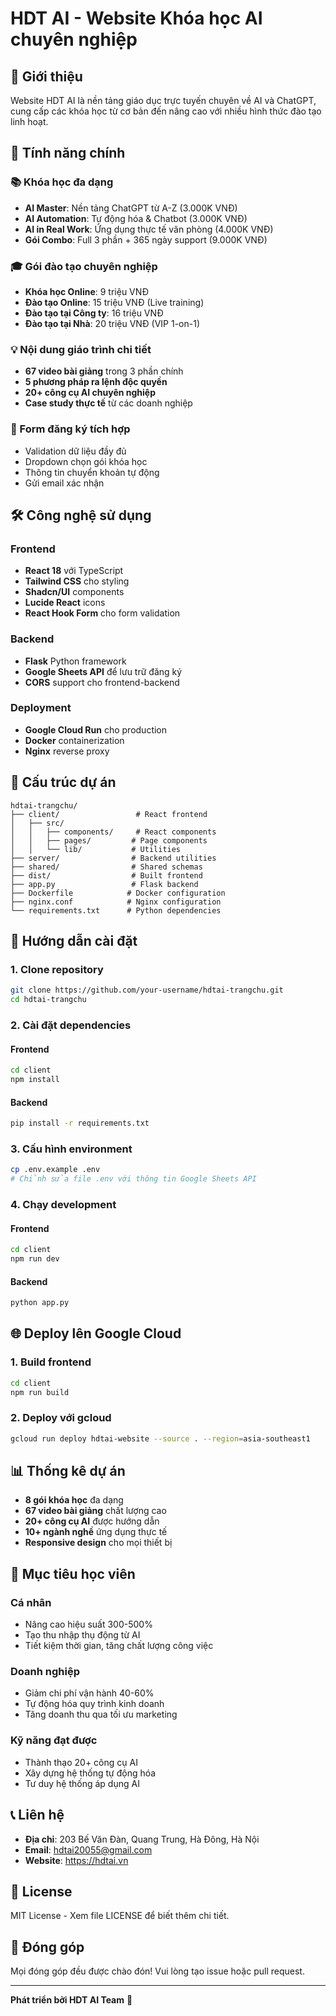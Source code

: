 # HDT AI - Website Khóa học AI chuyên nghiệp

## 🎯 Giới thiệu

Website HDT AI là nền tảng giáo dục trực tuyến chuyên về AI và ChatGPT, cung cấp các khóa học từ cơ bản đến nâng cao với nhiều hình thức đào tạo linh hoạt.

## 🌟 Tính năng chính

### 📚 Khóa học đa dạng
- **AI Master**: Nền tảng ChatGPT từ A-Z (3.000K VNĐ)
- **AI Automation**: Tự động hóa & Chatbot (3.000K VNĐ)  
- **AI in Real Work**: Ứng dụng thực tế văn phòng (4.000K VNĐ)
- **Gói Combo**: Full 3 phần + 365 ngày support (9.000K VNĐ)

### 🎓 Gói đào tạo chuyên nghiệp
- **Khóa học Online**: 9 triệu VNĐ
- **Đào tạo Online**: 15 triệu VNĐ (Live training)
- **Đào tạo tại Công ty**: 16 triệu VNĐ
- **Đào tạo tại Nhà**: 20 triệu VNĐ (VIP 1-on-1)

### 💡 Nội dung giáo trình chi tiết
- **67 video bài giảng** trong 3 phần chính
- **5 phương pháp ra lệnh độc quyền**
- **20+ công cụ AI chuyên nghiệp**
- **Case study thực tế** từ các doanh nghiệp

### 📝 Form đăng ký tích hợp
- Validation dữ liệu đầy đủ
- Dropdown chọn gói khóa học
- Thông tin chuyển khoản tự động
- Gửi email xác nhận

## 🛠️ Công nghệ sử dụng

### Frontend
- **React 18** với TypeScript
- **Tailwind CSS** cho styling
- **Shadcn/UI** components
- **Lucide React** icons
- **React Hook Form** cho form validation

### Backend
- **Flask** Python framework
- **Google Sheets API** để lưu trữ đăng ký
- **CORS** support cho frontend-backend

### Deployment
- **Google Cloud Run** cho production
- **Docker** containerization
- **Nginx** reverse proxy

## 📁 Cấu trúc dự án

```
hdtai-trangchu/
├── client/                 # React frontend
│   ├── src/
│   │   ├── components/     # React components
│   │   ├── pages/         # Page components
│   │   └── lib/           # Utilities
├── server/                # Backend utilities
├── shared/                # Shared schemas
├── dist/                  # Built frontend
├── app.py                 # Flask backend
├── Dockerfile            # Docker configuration
├── nginx.conf            # Nginx configuration
└── requirements.txt      # Python dependencies
```

## 🚀 Hướng dẫn cài đặt

### 1. Clone repository
```bash
git clone https://github.com/your-username/hdtai-trangchu.git
cd hdtai-trangchu
```

### 2. Cài đặt dependencies

#### Frontend
```bash
cd client
npm install
```

#### Backend
```bash
pip install -r requirements.txt
```

### 3. Cấu hình environment
```bash
cp .env.example .env
# Chỉnh sửa file .env với thông tin Google Sheets API
```

### 4. Chạy development

#### Frontend
```bash
cd client
npm run dev
```

#### Backend
```bash
python app.py
```

## 🌐 Deploy lên Google Cloud

### 1. Build frontend
```bash
cd client
npm run build
```

### 2. Deploy với gcloud
```bash
gcloud run deploy hdtai-website --source . --region=asia-southeast1
```

## 📊 Thống kê dự án

- **8 gói khóa học** đa dạng
- **67 video bài giảng** chất lượng cao
- **20+ công cụ AI** được hướng dẫn
- **10+ ngành nghề** ứng dụng thực tế
- **Responsive design** cho mọi thiết bị

## 🎯 Mục tiêu học viên

### Cá nhân
- Nâng cao hiệu suất 300-500%
- Tạo thu nhập thụ động từ AI
- Tiết kiệm thời gian, tăng chất lượng công việc

### Doanh nghiệp  
- Giảm chi phí vận hành 40-60%
- Tự động hóa quy trình kinh doanh
- Tăng doanh thu qua tối ưu marketing

### Kỹ năng đạt được
- Thành thạo 20+ công cụ AI
- Xây dựng hệ thống tự động hóa
- Tư duy hệ thống áp dụng AI

## 📞 Liên hệ

- **Địa chỉ**: 203 Bế Văn Đàn, Quang Trung, Hà Đông, Hà Nội
- **Email**: hdtai20055@gmail.com
- **Website**: https://hdtai.vn

## 📄 License

MIT License - Xem file LICENSE để biết thêm chi tiết.

## 🤝 Đóng góp

Mọi đóng góp đều được chào đón! Vui lòng tạo issue hoặc pull request.

---

**Phát triển bởi HDT AI Team** 🚀


<!-- Trigger deployment with fixed Root Directory configuration -->

